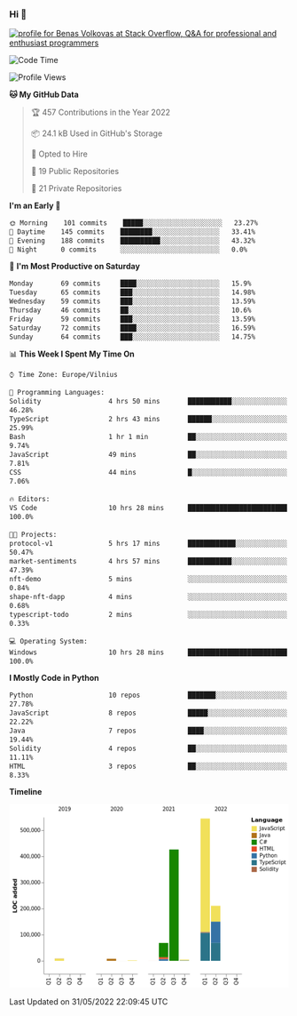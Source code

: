 ### Hi 👋
<a href="https://stackoverflow.com/users/14954249/benas-volkovas"><img src="https://stackoverflow.com/users/flair/14954249.png?theme=dark" width="208" height="58" alt="profile for Benas Volkovas at Stack Overflow, Q&amp;A for professional and enthusiast programmers" title="profile for Benas Volkovas at Stack Overflow, Q&amp;A for professional and enthusiast programmers"></a>

<!--START_SECTION:waka-->
![Code Time](http://img.shields.io/badge/Code%20Time-0%20secs-blue)

![Profile Views](http://img.shields.io/badge/Profile%20Views-0-blue)

**🐱 My GitHub Data** 

> 🏆 457 Contributions in the Year 2022
 > 
> 📦 24.1 kB Used in GitHub's Storage 
 > 
> 💼 Opted to Hire
 > 
> 📜 19 Public Repositories 
 > 
> 🔑 21 Private Repositories  
 > 
**I'm an Early 🐤** 

```text
🌞 Morning    101 commits    █████░░░░░░░░░░░░░░░░░░░░   23.27% 
🌆 Daytime    145 commits    ████████░░░░░░░░░░░░░░░░░   33.41% 
🌃 Evening    188 commits    ██████████░░░░░░░░░░░░░░░   43.32% 
🌙 Night      0 commits      ░░░░░░░░░░░░░░░░░░░░░░░░░   0.0%

```
📅 **I'm Most Productive on Saturday** 

```text
Monday       69 commits     ████░░░░░░░░░░░░░░░░░░░░░   15.9% 
Tuesday      65 commits     ███░░░░░░░░░░░░░░░░░░░░░░   14.98% 
Wednesday    59 commits     ███░░░░░░░░░░░░░░░░░░░░░░   13.59% 
Thursday     46 commits     ██░░░░░░░░░░░░░░░░░░░░░░░   10.6% 
Friday       59 commits     ███░░░░░░░░░░░░░░░░░░░░░░   13.59% 
Saturday     72 commits     ████░░░░░░░░░░░░░░░░░░░░░   16.59% 
Sunday       64 commits     ███░░░░░░░░░░░░░░░░░░░░░░   14.75%

```


📊 **This Week I Spent My Time On** 

```text
⌚︎ Time Zone: Europe/Vilnius

💬 Programming Languages: 
Solidity                 4 hrs 50 mins       ███████████░░░░░░░░░░░░░░   46.28% 
TypeScript               2 hrs 43 mins       ██████░░░░░░░░░░░░░░░░░░░   25.99% 
Bash                     1 hr 1 min          ██░░░░░░░░░░░░░░░░░░░░░░░   9.74% 
JavaScript               49 mins             ██░░░░░░░░░░░░░░░░░░░░░░░   7.81% 
CSS                      44 mins             █░░░░░░░░░░░░░░░░░░░░░░░░   7.06%

🔥 Editors: 
VS Code                  10 hrs 28 mins      █████████████████████████   100.0%

🐱‍💻 Projects: 
protocol-v1              5 hrs 17 mins       ████████████░░░░░░░░░░░░░   50.47% 
market-sentiments        4 hrs 57 mins       ███████████░░░░░░░░░░░░░░   47.39% 
nft-demo                 5 mins              ░░░░░░░░░░░░░░░░░░░░░░░░░   0.84% 
shape-nft-dapp           4 mins              ░░░░░░░░░░░░░░░░░░░░░░░░░   0.68% 
typescript-todo          2 mins              ░░░░░░░░░░░░░░░░░░░░░░░░░   0.33%

💻 Operating System: 
Windows                  10 hrs 28 mins      █████████████████████████   100.0%

```

**I Mostly Code in Python** 

```text
Python                   10 repos            ███████░░░░░░░░░░░░░░░░░░   27.78% 
JavaScript               8 repos             █████░░░░░░░░░░░░░░░░░░░░   22.22% 
Java                     7 repos             ████░░░░░░░░░░░░░░░░░░░░░   19.44% 
Solidity                 4 repos             ██░░░░░░░░░░░░░░░░░░░░░░░   11.11% 
HTML                     3 repos             ██░░░░░░░░░░░░░░░░░░░░░░░   8.33%

```


**Timeline**

![Chart not found](https://raw.githubusercontent.com/BenasVolkovas/BenasVolkovas/main/charts/bar_graph.png) 


 Last Updated on 31/05/2022 22:09:45 UTC
<!--END_SECTION:waka-->

